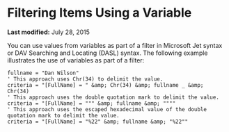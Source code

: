 
# Filtering Items Using a Variable

 **Last modified:** July 28, 2015

You can use values from variables as part of a filter in Microsoft Jet syntax or DAV Searching and Locating (DASL) syntax. The following example illustrates the use of variables as part of a filter: 



```
fullname = "Dan Wilson" 
' This approach uses Chr(34) to delimit the value.  
criteria = "[FullName] = " &amp; Chr(34) &amp; fullname _ &amp; Chr(34) 
' This approach uses the double quotation mark to delimit the value.  
criteria = "[FullName] = """ &amp; fullname &amp; """" 
' This approach uses the escaped hexadecimal value of the double quotation mark to delimit the value.  
criteria = "[FullName] = "%22" &amp; fullname &amp; "%22"" 

```

